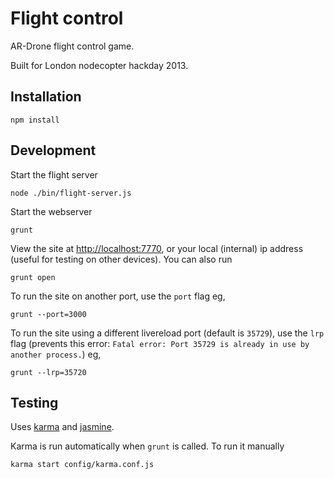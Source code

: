 # Flight control

AR-Drone flight control game.

Built for London nodecopter hackday 2013.

## Installation

    npm install

## Development

Start the flight server

    node ./bin/flight-server.js

Start the webserver

    grunt

View the site at [http://localhost:7770](http://localhost:7770), or your local (internal) ip address (useful for testing on other devices). You can also run

    grunt open

To run the site on another port, use the `port` flag eg,

    grunt --port=3000

To run the site using a different livereload port (default is `35729`), use the `lrp` flag (prevents this error: `Fatal error: Port 35729 is already in use by another process.`) eg,

    grunt --lrp=35720

## Testing

Uses [karma](http://karma-runner.github.io/) and [jasmine](https://jasmine.github.io/).

Karma is run automatically when `grunt` is called. To run it manually

    karma start config/karma.conf.js
